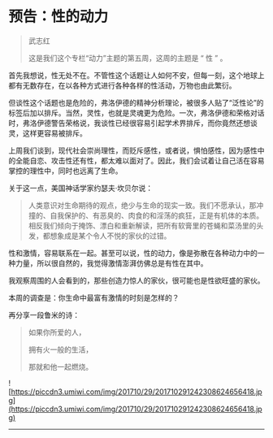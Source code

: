 # 预告：性的动力

> 武志红
> 
> 这是我们这个专栏“动力”主题的第五周，这周的主题是 “ 性 ” 。

首先我想说，性无处不在。不管性这个话题让人如何不安，但每一刻，这个地球上都有无数存在，在以各种方式进行各种各样的性活动，万物也由此繁衍。

但谈性这个话题也是危险的，弗洛伊德的精神分析理论，被很多人贴了“泛性论”的标签后加以排斥。当然，灵性，也就是灵魂更为危险。一次，弗洛伊德和荣格对话时，弗洛伊德警告荣格说，我谈性已经很容易引起学术界排斥，而你竟然还想谈灵，这样更容易被排斥。

上周我们谈到，现代社会崇尚理性，而贬斥感性，或者说，惧怕感性，因为感性中的全能自恋、攻击性还有性，都太难以面对了。因此，我们会试着让自己活在容易掌控的理性中，同时也远离了生命。

关于这一点，美国神话学家约瑟夫·坎贝尔说：

> 人类意识对生命期待的观点，绝少与生命的现实一致。我们不愿承认，那冲撞的、自我保护的、有恶臭的、肉食的和淫荡的疯狂，正是有机体的本质。相反我们倾向于掩饰、漂白和重新解读，把所有软膏里的苍蝇和菜汤里的头发，都想象成是某个令人不悦的家伙的过错。

性和激情，容易联系在一起。甚至可以说，性的动力，像是弥散在各种动力中的一种力量，所以很自然的，我觉得激情澎湃仿佛总是有性在其中。

我观察周围的人会看到的，那些创造力惊人的家伙，很可能也是性欲旺盛的家伙。

本周的调查是：你生命中最富有激情的时刻是怎样的？

再分享一段鲁米的诗：

> 如果你所爱的人，
> 
> 拥有火一般的生活，
> 
> 那就和他一起燃烧。

![https://piccdn3.umiwi.com/img/201710/29/201710291242308624656418.jpg](https://piccdn3.umiwi.com/img/201710/29/201710291242308624656418.jpg)

---
